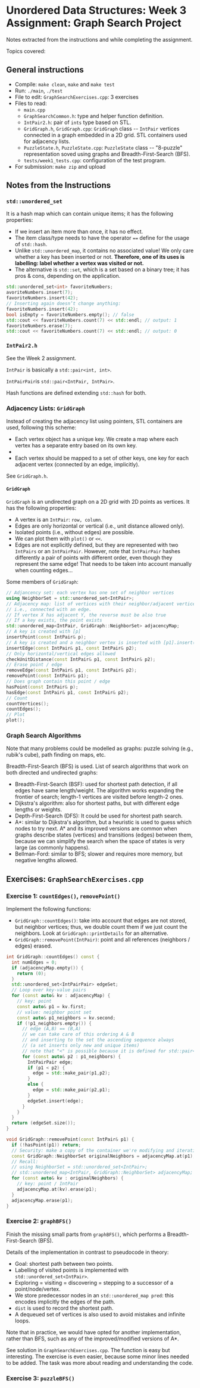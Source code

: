 # Unordered Data Structures: Week 3 Assignment: Graph Search Project

Notes extracted from the instructions and while completing the assignment.

Topics covered:


## General instructions

- Compile: `make clean`, `make` and `make test`
- Run: `./main`, `./test`
- File to edit: `GraphSearchExercises.cpp`: 3 exercises
- Files to read:
    - `main.cpp`
    - `GraphSearchCommon.h`: type and helper function definition.
    - `IntPair2.h`: pair of `ints` type based on STL.
    - `GridGraph.h`, `GridGraph.cpp`: `GridGraph` class -- `IntPair` vertices connected in a graph embedded in a 2D grid. STL containers used for adjacency lists.
    - `PuzzleState.h`, `PuzzleState.cpp`: `PuzzleState` class -- "8-puzzle" representation soved using graphs and Breadth-First-Search (BFS).
    - `tests/week1_tests.cpp`: configuration of the test program.
- For submission: `make zip` and upload

## Notes from the Instructions

### `std::unordered_set`

It is a hash map which can contain unique items; it has the following properties:

- If we insert an item more than once, it has no effect.
- The item class/type needs to have the operator `==` define for the usage of `std::hash`.
- Unlike `std::unordered_map`, it contains no associated value! We only care whether a key has been inserted or not. **Therefore, one of its uses is labelling: label whether a vertex was visited or not.**
- The alternative is `std::set`, which is a set based on a binary tree; it has pros & cons, depending on the application.

```c++
std::unordered_set<int> favoriteNumbers;
avoriteNumbers.insert(7);
favoriteNumbers.insert(42);
// Inserting again doesn’t change anything:
favoriteNumbers.insert(42);
bool isEmpty = favoriteNumbers.empty(); // false
std::cout << favoriteNumbers.count(7) << std::endl; // output: 1
favoriteNumbers.erase(7);
std::cout << favoriteNumbers.count(7) << std::endl; // output: 0
```

### `IntPair2.h`

See the Week 2 assignment.

`IntPair` is basically a `std::pair<int, int>`.

`IntPairPair`is `std::pair<IntPair, IntPair>`.

Hash functions are defined extending `std::hash` for both.

### Adjacency Lists: `GridGraph`

Instead of creating the adjacency list using pointers, STL containers are used, following this scheme:

- Each vertex object has a unique key. We create a map where each vertex has a separate entry based on its own key.
- 
- Each vertex should be mapped to a set of other keys, one key for each adjacent vertex (connected by an edge, implicitly).

See `GridGraph.h`.

#### `GridGraph`

`GridGraph` is an undirected graph on a 2D grid with 2D points as vertices. It has the following properties:

- A vertex is an `IntPair`: `row, column`.
- Edges are only horizontal or vertical (i.e., unit distance allowed only).
- Isolated points (i.e., without edges) are possible.
- We can plot them with `plot()` or `<<`.
- Edges are not explicitly defined, but they are represented with two `IntPairs` or an `IntPairPair`. However, note that `IntPairPair` hashes differently a pair of points with different order, even though they represent the same edge! That needs to be taken into account manually when counting edges...

Some members of `GridGraph`:

```c++
// Adjancency set: each vertex has one set of neighbor vertices
using NeighborSet = std::unordered_set<IntPair>;
// Adjacency map: list of vertices with their neighbor/adjacent vertices
// i.e., connected with an edge.
// If vertex X has adjacent Y, the reverse must be also true
// If a key exists, the point exists
std::unordered_map<IntPair, GridGraph::NeighborSet> adjacencyMap;
// A key is created with [p]
insertPoint(const IntPair& p);
// A key is created and a neighbor vertex is inserted with [p1].insert(p2);
insertEdge(const IntPair& p1, const IntPair& p2);
// Only horizontal/vertical edges allowed
checkUnitDistance(const IntPair& p1, const IntPair& p2);
// Erase point / edge
removeEdge(const IntPair& p1, const IntPair& p2);
removePoint(const IntPair& p1);
// Does graph contain this point / edge
hasPoint(const IntPair& p);
hasEdge(const IntPair& p1, const IntPair& p2);
// Count
countVertices();
countEdges();
// Plot
plot();
```

### Graph Search Algorithms

Note that many problems could be modelled as graphs: puzzle solving (e.g., rubik's cube), path finding on maps, etc.

Breadth-First-Search (BFS) is used. List of search algorithms that work on both directed and undirected graphs:

- Breadth-First-Search (BSF): used for shortest path detection, if all edges have same length/weight. The algorithm works expanding the frontier of search; length-1 vertices are visited before length-2 ones.
- Dijkstra's algorithm: also for shortest paths, but with different edge lengths or weights.
- Depth-First-Search (DFS): It could be used for shortest path search.
- A*: similar to Dijkstra's algorithm, but a heuristic is used to guess which nodes to try next. A* and its improved versions are common when graphs describe states (vertices) and transitions (edges) between them, because we can simplify the search when the space of states is very large (as commonly happens).
- Bellman-Ford: similar to BFS; slower and requires more memory, but negative lengths allowed.

## Exercises: `GraphSearchExercises.cpp`

### Exercise 1: `countEdges()`, `removePoint()`

Implement the following functions:

- `GridGraph::countEdges()`: take into account that edges are not stored, but neighbor vertices; thus, we double count them if we just count the neighbors. Look at `GridGraph::printDetails` for an alternative.
- `GridGraph::removePoint(IntPair)`: point and all references (neighbors / edges) erased.

```c++
int GridGraph::countEdges() const {
  int numEdges = 0;
  if (adjacencyMap.empty()) {
    return (0);
  }
  std::unordered_set<IntPairPair> edgeSet;
  // Loop over key-value pairs
  for (const auto& kv : adjacencyMap) {
    // key: point
    const auto& p1 = kv.first;
    // value: neighbor point set
    const auto& p1_neighbors = kv.second;
    if (!p1_neighbors.empty()) {
      // edge (A,B) == (B,A)
      // we can take care of this ordering A & B
      // and inserting to the set the ascending sequence always
      // (a set inserts only new and unique items)
      // note that "<" is possible because it is defined for std::pair<int,int>
      for (const auto& p2 : p1_neighbors) {
        IntPairPair edge;
        if (p1 < p2) {
          edge = std::make_pair(p1,p2);
        }
        else {
          edge = std::make_pair(p2,p1);
        }
        edgeSet.insert(edge);
      }
    }
  }
  return (edgeSet.size());
}

void GridGraph::removePoint(const IntPair& p1) {
  if (!hasPoint(p1)) return;
  // Security: make a copy of the container we're modifying and iterating simultaneously
  const GridGraph::NeighborSet originalNeighbors = adjacencyMap.at(p1);
  // Recall:
  // using NeighborSet = std::unordered_set<IntPair>;
  // std::unordered_map<IntPair, GridGraph::NeighborSet> adjacencyMap;
  for (const auto& kv : originalNeighbors) {
    // key: point / IntPair
    adjacencyMap.at(kv).erase(p1);
  }
  adjacencyMap.erase(p1);
}

```

### Exercise 2: `graphBFS()`

Finish the missing small parts from `graphBFS()`, which performs a Breadth-First-Search (BFS).

Details of the implementation in contrast to pseudocode in theory:

- Goal: shortest path between two points.
- Labelling of visited points is implemented with `std::unordered_set<IntPair>`.
- Exploring = visiting = discovering = stepping to a successor of a point/node/vertex.
- We store predecessor nodes in an `std::unordered_map pred`: this encodes implicitly the edges of the path.
- `dist` is used to record the shortest path.
- A dequeued set of vertices is also used to avoid mistakes and infinite loops.

Note that in practice, we would have opted for another implementation, rather than BFS, such as any of the improved/modified versions of A*.

See solution in `GraphSearchExercises.cpp`. The function is easy but interesting. The exercise is even easier, because some minor lines needed to be added. The task was more about reading and understanding the code.

### Exercise 3: `puzzleBFS()`